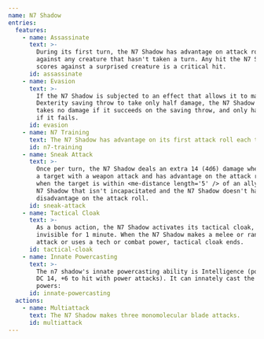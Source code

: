 ```yaml
---
name: N7 Shadow
entries:
  features:
    - name: Assassinate
      text: >-
        During its first turn, the N7 Shadow has advantage on attack rolls
        against any creature that hasn't taken a turn. Any hit the N7 Shadow
        scores against a surprised creature is a critical hit.
      id: assassinate
    - name: Evasion
      text: >-
        If the N7 Shadow is subjected to an effect that allows it to make a
        Dexterity saving throw to take only half damage, the N7 Shadow instead
        takes no damage if it succeeds on the saving throw, and only half damage
        if it fails.
      id: evasion
    - name: N7 Training
      text: The N7 Shadow has advantage on its first attack roll each turn.
      id: n7-training
    - name: Sneak Attack
      text: >-
        Once per turn, the N7 Shadow deals an extra 14 (4d6) damage when it hits
        a target with a weapon attack and has advantage on the attack roll, or
        when the target is within <me-distance length='5' /> of an ally of the
        N7 Shadow that isn't incapacitated and the N7 Shadow doesn't have
        disadvantage on the attack roll.
      id: sneak-attack
    - name: Tactical Cloak
      text: >-
        As a bonus action, the N7 Shadow activates its tactical cloak, becoming
        invisible for 1 minute. When the N7 Shadow makes a melee or ranged
        attack or uses a tech or combat power, tactical cloak ends.
      id: tactical-cloak
    - name: Innate Powercasting
      text: >-
        The n7 shadow's innate powercasting ability is Intelligence (power save
        DC 14, +6 to hit with power attacks). It can innately cast the following
        powers:
      id: innate-powercasting
  actions:
    - name: Multiattack
      text: The N7 Shadow makes three monomolecular blade attacks.
      id: multiattack
---
```

